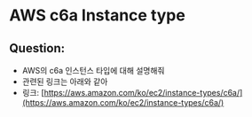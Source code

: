 # AWS c6a Instance type

## Question:
- AWS의 c6a 인스턴스 타입에 대해 설명해줘
- 관련된 링크는 아래와 같아
- 링크: [https://aws.amazon.com/ko/ec2/instance-types/c6a/](https://aws.amazon.com/ko/ec2/instance-types/c6a/)

<br>

